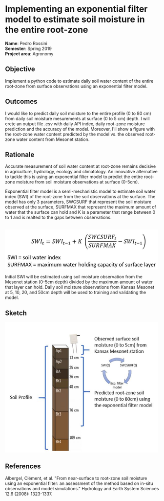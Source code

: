 # Implementing an exponential filter model to estimate soil moisture in the entire root-zone

**Name**: Pedro Rossini <br/>
**Semester**: Spring 2019 <br/>
**Project area**: Agronomy


## Objective

Implement a python code to estimate daily soil water content of the entire root-zone from surface observations using an exponential filter model.

## Outcomes

I would like to predict daily soil moisture to the entire profile (0 to 80 cm) from daily soil moisture mesurements at surface (0 to 5 cm) depth. 
I will crete an output file .csv with daily API index, daily root-zone moisture prediction and the accuracy of the model. Moreover, I'll show a figure with the root-zone water content predicted by the model vs. the observed root-zone water content from Mesonet station.

## Rationale

Accurate measurement of soil water content at root-zone remains decisive in agriculture, hydrology, ecology and climatology. An innovative alternative to tackle this is using an exponential filter model to predict the entire root-zone moisture from soil moisture observations at surface (0-5cm). 

Exponential filter model is a semi-mechanistic model to estimate soil water index (SWI) of the root-zone from the soil observations at the surface. The model has only 3 parameters, SWCSURF that represent the soil moisture observed at the surface, SURFMAX that represent the maximum amount of water that the surface can hold and K is a parameter that range between 0 to 1 and is realted to the gaps between observations. 

<br/>
<img src="SWI_eq.JPG" alt="sketch_image" width="500"/>
<br/>
 

Initial SWI will be estimated using soil moisture observation from the Mesonet station (0-5cm depth) divided by the maximum amount of water that layer can hold.
Daily soil moisture observations from Kansas Mesonet at 5, 10, 20, and 50cm depth will be used to training and validating the model.


## Sketch
 
<img src="Soil_2.JPG" alt="sketch_image" width="500"/>

## References
Albergel, Clément, et al. "From near-surface to root-zone soil moisture using an exponential filter: an assessment of the method based on in-situ observations and model simulations." Hydrology and Earth System Sciences 12.6 (2008): 1323-1337.




